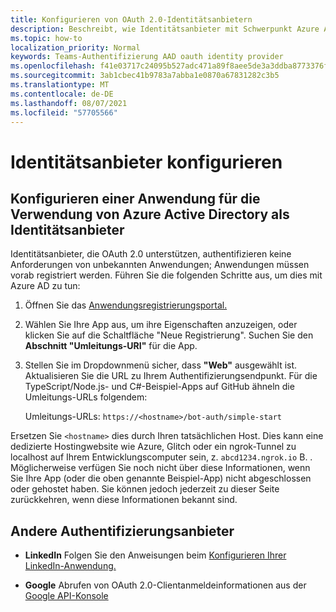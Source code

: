 ```yaml
---
title: Konfigurieren von OAuth 2.0-Identitätsanbietern
description: Beschreibt, wie Identitätsanbieter mit Schwerpunkt Azure AD konfiguriert werden
ms.topic: how-to
localization_priority: Normal
keywords: Teams-Authentifizierung AAD oauth identity provider
ms.openlocfilehash: f41e03717c24095b527adc471a89f8aee5de3a3ddba8773376fca49ee12bbbcc
ms.sourcegitcommit: 3ab1cbec41b9783a7abba1e0870a67831282c3b5
ms.translationtype: MT
ms.contentlocale: de-DE
ms.lasthandoff: 08/07/2021
ms.locfileid: "57705566"
---
```

# <a name="configure-identity-providers"></a>Identitätsanbieter konfigurieren

## <a name="configuring-an-application-to-use-azure-active-directory-as-an-identity-provider"></a>Konfigurieren einer Anwendung für die Verwendung von Azure Active Directory als Identitätsanbieter

Identitätsanbieter, die OAuth 2.0 unterstützen, authentifizieren keine Anforderungen von unbekannten Anwendungen; Anwendungen müssen vorab registriert werden. Führen Sie die folgenden Schritte aus, um dies mit Azure AD zu tun:

1. Öffnen Sie das [Anwendungsregistrierungsportal.](https://ms.portal.azure.com/#blade/Microsoft_AAD_RegisteredApps/ApplicationsListBlade)

2. Wählen Sie Ihre App aus, um ihre Eigenschaften anzuzeigen, oder klicken Sie auf die Schaltfläche "Neue Registrierung". Suchen Sie den **Abschnitt "Umleitungs-URI"** für die App.

3. Stellen Sie im Dropdownmenü sicher, dass **"Web"** ausgewählt ist. Aktualisieren Sie die URL zu Ihrem Authentifizierungsendpunkt. Für die TypeScript/Node.js- und C#-Beispiel-Apps auf GitHub ähneln die Umleitungs-URLs folgendem:

    Umleitungs-URLs: `https://<hostname>/bot-auth/simple-start`

Ersetzen Sie `<hostname>` dies durch Ihren tatsächlichen Host. Dies kann eine dedizierte Hostingwebsite wie Azure, Glitch oder ein ngrok-Tunnel zu localhost auf Ihrem Entwicklungscomputer sein, z. `abcd1234.ngrok.io` B. . Möglicherweise verfügen Sie noch nicht über diese Informationen, wenn Sie Ihre App (oder die oben genannte Beispiel-App) nicht abgeschlossen oder gehostet haben. Sie können jedoch jederzeit zu dieser Seite zurückkehren, wenn diese Informationen bekannt sind.

## <a name="other-authentication-providers"></a>Andere Authentifizierungsanbieter

* **LinkedIn** Folgen Sie den Anweisungen beim [Konfigurieren Ihrer LinkedIn-Anwendung.](/linkedin/talent/apply-with-linkedin)

* **Google** Abrufen von OAuth 2.0-Clientanmeldeinformationen aus der [Google API-Konsole](https://console.developers.google.com/)
